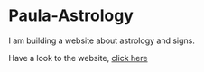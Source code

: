 <h1>Paula-Astrology</h1>
<p>I am building a website about astrology and signs.</p>
<p>Have a look to the website, <a href="https://filipedeabraga.github.io/astrology/">click here</a></p>

